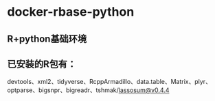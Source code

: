 # docker-rbase-python
## R+python基础环境  
## 已安装的R包有：  
devtools、xml2、tidyverse、RcppArmadillo、data.table、Matrix、plyr、optparse、bigsnpr、bigreadr、tshmak/lassosum@v0.4.4

